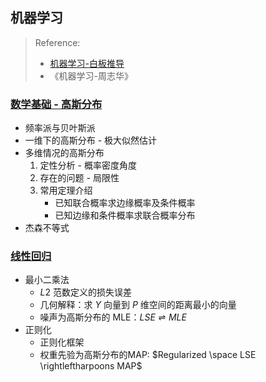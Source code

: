 ## 机器学习
> Reference:  
> * [机器学习-白板推导](https://space.bilibili.com/97068901/channel/seriesdetail?sid=594044)
> * 《机器学习-周志华》


### [数学基础 - 高斯分布](./1.Math.md)
* 频率派与贝叶斯派
* 一维下的高斯分布 - 极大似然估计
* 多维情况的高斯分布
    1. 定性分析 - 概率密度角度
    2. 存在的问题 - 局限性
    3. 常用定理介绍
        - 已知联合概率求边缘概率及条件概率
        - 已知边缘和条件概率求联合概率分布
* 杰森不等式

### [线性回归](./2.Linear%20Regression.md)
* 最小二乘法
    *  $L2$ 范数定义的损失误差
    * 几何解释：求 $Y$ 向量到 $P$ 维空间的距离最小的向量
    * 噪声为高斯分布的 MLE：$LSE \rightleftharpoons MLE$
* 正则化
    * 正则化框架
    * 权重先验为高斯分布的MAP: $Regularized \space LSE \rightleftharpoons MAP$

